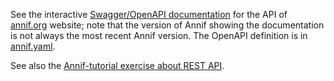 See the interactive [Swagger/OpenAPI documentation](https://api.annif.org/v1/ui/) for the API of [annif.org](https://annif.org) website; note that the version of Annif showing the documentation is not always the most recent Annif version. The OpenAPI definition is in [annif.yaml](https://github.com/NatLibFi/Annif/blob/master/annif/openapi/annif.yaml).

See also the [Annif-tutorial exercise about REST API](https://github.com/NatLibFi/Annif-tutorial/blob/master/exercises/OPT_rest_api.md).